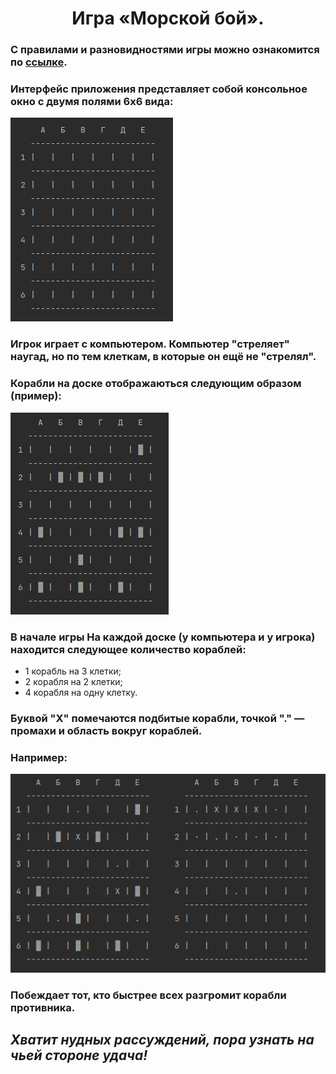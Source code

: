 # <center>Игра «Морской бой».
### С правилами и разновидностями игры можно ознакомится по [ссылке](https://ru.wikipedia.org/wiki/Морской_бой_(игра)).
### Интерфейс приложения представляет собой консольное окно с двумя полями 6х6 вида:

![img.png](img.png)

### Игрок играет с компьютером. Компьютер "стреляет" наугад, но по тем клеткам, в которые он ещё не "стрелял".
### Корабли на доске отображаються следующим образом (пример):
   
![img_1.png](img_1.png)

### В начале игры На каждой доске (у компьютера и у игрока) находится следующее количество кораблей: 
* 1 корабль на 3 клетки;
* 2 корабля на 2 клетки;
* 4 корабля на одну клетку.

### Буквой "X" помечаются подбитые корабли, точкой "." — промахи и область вокруг кораблей.
### Например:

![img_2.png](img_2.png)

### Побеждает тот, кто быстрее всех разгромит корабли противника.
## *Хватит нудных рассуждений, пора узнать на чьей стороне удача!*
